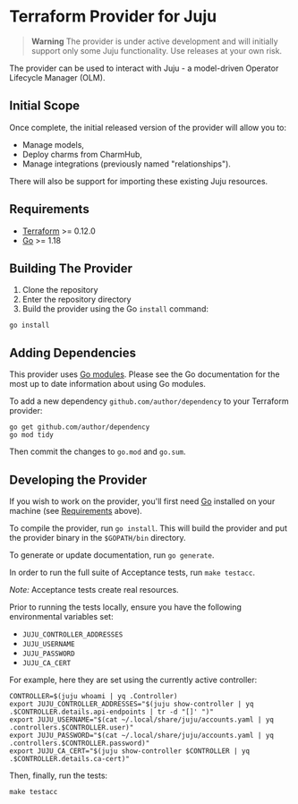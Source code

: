 # Terraform Provider for Juju

> **Warning** The provider is under active development and will initially support only some Juju functionality. Use releases at your own risk.

The provider can be used to interact with Juju - a model-driven Operator Lifecycle Manager (OLM).

## Initial Scope

Once complete, the initial released version of the provider will allow you to:

- Manage models,
- Deploy charms from CharmHub,
- Manage integrations (previously named "relationships").

There will also be support for importing these existing Juju resources.

## Requirements

- [Terraform](https://www.terraform.io/downloads.html) >= 0.12.0
- [Go](https://golang.org/doc/install) >= 1.18

## Building The Provider

1. Clone the repository
1. Enter the repository directory
1. Build the provider using the Go `install` command:

```shell
go install
```

## Adding Dependencies

This provider uses [Go modules](https://github.com/golang/go/wiki/Modules).
Please see the Go documentation for the most up to date information about using Go modules.

To add a new dependency `github.com/author/dependency` to your Terraform provider:

```shell
go get github.com/author/dependency
go mod tidy
```

Then commit the changes to `go.mod` and `go.sum`.

## Developing the Provider

If you wish to work on the provider, you'll first need [Go](http://www.golang.org) installed on your machine (see [Requirements](#requirements) above).

To compile the provider, run `go install`. This will build the provider and put the provider binary in the `$GOPATH/bin` directory.

To generate or update documentation, run `go generate`.

In order to run the full suite of Acceptance tests, run `make testacc`.

_Note:_ Acceptance tests create real resources.

Prior to running the tests locally, ensure you have the following environmental variables set:

- `JUJU_CONTROLLER_ADDRESSES`
- `JUJU_USERNAME`
- `JUJU_PASSWORD`
- `JUJU_CA_CERT`

For example, here they are set using the currently active controller:

```shell
CONTROLLER=$(juju whoami | yq .Controller)
export JUJU_CONTROLLER_ADDRESSES="$(juju show-controller | yq .$CONTROLLER.details.api-endpoints | tr -d "[]' ")"
export JUJU_USERNAME="$(cat ~/.local/share/juju/accounts.yaml | yq .controllers.$CONTROLLER.user)"
export JUJU_PASSWORD="$(cat ~/.local/share/juju/accounts.yaml | yq .controllers.$CONTROLLER.password)"
export JUJU_CA_CERT="$(juju show-controller $CONTROLLER | yq .$CONTROLLER.details.ca-cert)"
```

Then, finally, run the tests:

```shell
make testacc
```

